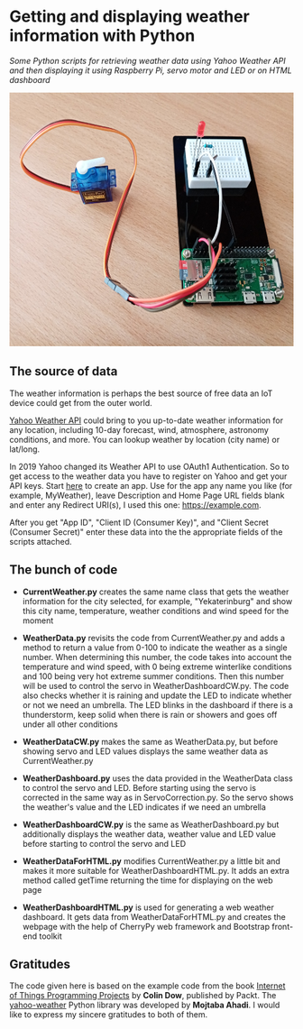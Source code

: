 # Getting and displaying weather information with Python

*Some Python scripts for retrieving weather data using Yahoo Weather API and then displaying it using Raspberry Pi, servo motor and LED or on HTML dashboard*

<p align="center">
<img src="images/rpi_weather.jpg" width="600px" height="450px">
</p>

## The source of data

The weather information is perhaps the best source of free data an IoT device could get from the outer world. 

[Yahoo Weather API](https://developer.yahoo.com/weather) could bring to you up-to-date weather information for any location, including 10-day forecast, wind, atmosphere, astronomy conditions, and more. You can lookup weather by location (city name) or lat/long.

In 2019 Yahoo changed its Weather API to use OAuth1 Authentication. So to get access to the weather data you have to register on Yahoo and get your API keys. Start [here](https://developer.yahoo.com/apps/create) to create an app. Use for the app any name you like (for example, MyWeather), leave Description and Home Page URL fields blank and enter any Redirect URI(s), I used this one: https://example.com.

After you get "App ID", "Client ID (Consumer Key)", and "Client Secret (Consumer Secret)" enter these data into the the appropriate fields of the scripts attached.

## The bunch of code

* **CurrentWeather.py** creates the same name class that gets the weather information for the city selected, for example, "Yekaterinburg" and show this city name, temperature, weather conditions and wind speed for the moment

* **WeatherData.py** revisits the code from CurrentWeather.py and adds a method to return a value from 0-100 to indicate the weather as a single number. When determining this number, the code takes into account the temperature and wind speed, with 0 being extreme winterlike conditions and 100 being very hot extreme summer conditions. Then this number will be used to control the servo in WeatherDashboardCW.py. The code also checks whether it is raining and update the LED to indicate whether or not we need an umbrella. The LED blinks in the dashboard if there is a thunderstorm, keep solid when there is rain or showers and goes off under all other conditions

* **WeatherDataCW.py** makes the same as WeatherData.py, but before showing servo and LED values displays the same weather data as CurrentWeather.py

* **WeatherDashboard.py** uses the data provided in the WeatherData class to control the servo and LED. Before starting using the servo is corrected in the same way as in ServoCorrection.py. So the servo shows the weather's value and the LED indicates if we need an umbrella

* **WeatherDashboardCW.py** is the same as WeatherDashboard.py but additionally displays the weather data, weather value and LED value before starting to control the servo and LED

* **WeatherDataForHTML.py** modifies CurrentWeather.py a little bit and makes it more suitable for WeatherDashboardHTML.py. It adds an extra method called getTime returning the time for displaying on the web page

* **WeatherDashboardHTML.py** is used for generating a web weather dashboard. It gets data from WeatherDataForHTML.py and creates the webpage with the help of CherryPy web framework and Bootstrap front-end toolkit

## Gratitudes

The code given here is based on the example code from the book [Internet of Things Programming Projects](https://github.com/PacktPublishing/Internet-of-Things-Programming-Projects) by **Colin Dow**, published by Packt. The [yahoo-weather](https://github.com/M-Ahadi/yahoo_weather) Python library was developed by **Mojtaba Ahadi**. I would like to express my sincere gratitudes to both of them.
